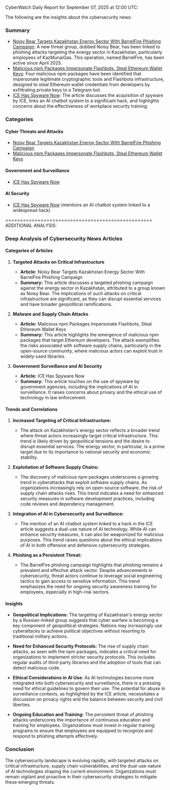 CyberWatch Daily Report for September 07, 2025 at 12:00 UTC:

The following are the insights about the cybersecurity news:

### Summary
- [Noisy Bear Targets Kazakhstan Energy Sector With BarrelFire Phishing Campaign](https://thehackernews.com/2025/09/noisy-bear-targets-kazakhstan-energy.html): A new threat group, dubbed Noisy Bear, has been linked to phishing attacks targeting the energy sector in Kazakhstan, particularly employees of KazMunaiGas. This operation, named BarrelFire, has been active since April 2025.
- [Malicious npm Packages Impersonate Flashbots, Steal Ethereum Wallet Keys](https://thehackernews.com/2025/09/malicious-npm-packages-impersonate.html): Four malicious npm packages have been identified that impersonate legitimate cryptographic tools and Flashbots infrastructure, designed to steal Ethereum wallet credentials from developers by exfiltrating private keys to a Telegram bot.
- [ICE Has Spyware Now](https://www.wired.com/story/ice-has-spyware-now/): The article discusses the acquisition of spyware by ICE, links an AI chatbot system to a significant hack, and highlights concerns about the effectiveness of workplace security training.

### Categories
#### Cyber Threats and Attacks
- [Noisy Bear Targets Kazakhstan Energy Sector With BarrelFire Phishing Campaign](https://thehackernews.com/2025/09/noisy-bear-targets-kazakhstan-energy.html)
- [Malicious npm Packages Impersonate Flashbots, Steal Ethereum Wallet Keys](https://thehackernews.com/2025/09/malicious-npm-packages-impersonate.html)

#### Government and Surveillance
- [ICE Has Spyware Now](https://www.wired.com/story/ice-has-spyware-now/)

#### AI Security
- [ICE Has Spyware Now](https://www.wired.com/story/ice-has-spyware-now/) (mentions an AI chatbot system linked to a widespread hack)

==================================================
ADDITIONAL ANALYSIS:

### Deep Analysis of Cybersecurity News Articles

#### Categories of Articles

1. **Targeted Attacks on Critical Infrastructure**
   - **Article:** Noisy Bear Targets Kazakhstan Energy Sector With BarrelFire Phishing Campaign
   - **Summary:** This article discusses a targeted phishing campaign against the energy sector in Kazakhstan, attributed to a group known as Noisy Bear. The implications of such attacks on critical infrastructure are significant, as they can disrupt essential services and have broader geopolitical ramifications.

2. **Malware and Supply Chain Attacks**
   - **Article:** Malicious npm Packages Impersonate Flashbots, Steal Ethereum Wallet Keys
   - **Summary:** This article highlights the emergence of malicious npm packages that target Ethereum developers. The attack exemplifies the risks associated with software supply chains, particularly in the open-source community, where malicious actors can exploit trust in widely-used libraries.

3. **Government Surveillance and AI Security**
   - **Article:** ICE Has Spyware Now
   - **Summary:** This article touches on the use of spyware by government agencies, including the implications of AI in surveillance. It raises concerns about privacy and the ethical use of technology in law enforcement.

#### Trends and Correlations

1. **Increased Targeting of Critical Infrastructure:**
   - The attack on Kazakhstan's energy sector reflects a broader trend where threat actors increasingly target critical infrastructure. This trend is likely driven by geopolitical tensions and the desire to disrupt essential services. The energy sector, in particular, is a prime target due to its importance to national security and economic stability.

2. **Exploitation of Software Supply Chains:**
   - The discovery of malicious npm packages underscores a growing trend in cyberattacks that exploit software supply chains. As organizations increasingly rely on open-source software, the risk of supply chain attacks rises. This trend indicates a need for enhanced security measures in software development practices, including code reviews and dependency management.

3. **Integration of AI in Cybersecurity and Surveillance:**
   - The mention of an AI chatbot system linked to a hack in the ICE article suggests a dual-use nature of AI technology. While AI can enhance security measures, it can also be weaponized for malicious purposes. This trend raises questions about the ethical implications of AI in both offensive and defensive cybersecurity strategies.

4. **Phishing as a Persistent Threat:**
   - The BarrelFire phishing campaign highlights that phishing remains a prevalent and effective attack vector. Despite advancements in cybersecurity, threat actors continue to leverage social engineering tactics to gain access to sensitive information. This trend emphasizes the need for ongoing security awareness training for employees, especially in high-risk sectors.

#### Insights

- **Geopolitical Implications:** The targeting of Kazakhstan's energy sector by a Russian-linked group suggests that cyber warfare is becoming a key component of geopolitical strategies. Nations may increasingly use cyberattacks to achieve political objectives without resorting to traditional military actions.

- **Need for Enhanced Security Protocols:** The rise of supply chain attacks, as seen with the npm packages, indicates a critical need for organizations to implement stricter security protocols. This includes regular audits of third-party libraries and the adoption of tools that can detect malicious code.

- **Ethical Considerations in AI Use:** As AI technologies become more integrated into both cybersecurity and surveillance, there is a pressing need for ethical guidelines to govern their use. The potential for abuse in surveillance contexts, as highlighted by the ICE article, necessitates a discussion on privacy rights and the balance between security and civil liberties.

- **Ongoing Education and Training:** The persistent threat of phishing attacks underscores the importance of continuous education and training for employees. Organizations must invest in regular training programs to ensure that employees are equipped to recognize and respond to phishing attempts effectively.

### Conclusion

The cybersecurity landscape is evolving rapidly, with targeted attacks on critical infrastructure, supply chain vulnerabilities, and the dual-use nature of AI technologies shaping the current environment. Organizations must remain vigilant and proactive in their cybersecurity strategies to mitigate these emerging threats.